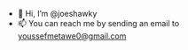 - 👋 Hi, I’m @joeshawky
- 📫 You can reach me by sending an email to youssefmetawe0@gmail.com

<!---
joeshawky/joeshawky is a ✨ special ✨ repository because its `README.md` (this file) appears on your GitHub profile.
You can click the Preview link to take a look at your changes.
--->
